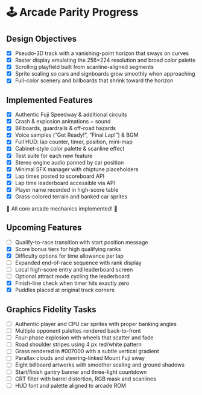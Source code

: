 # 🕹️ Arcade Parity Progress

## Design Objectives

- [x] Pseudo-3D track with a vanishing-point horizon that sways on curves
- [x] Raster display emulating the 256×224 resolution and broad color palette
- [x] Scrolling playfield built from scanline-aligned segments
- [x] Sprite scaling so cars and signboards grow smoothly when approaching
- [x] Full-color scenery and billboards that shrink toward the horizon

## Implemented Features

- [x] Authentic Fuji Speedway & additional circuits
- [x] Crash & explosion animations + sound
- [x] Billboards, guardrails & off-road hazards
- [x] Voice samples (“Get Ready!”, “Final Lap!”) & BGM
- [x] Full HUD: lap counter, timer, position, mini-map
- [x] Cabinet-style color palette & scanline effect
- [x] Test suite for each new feature
- [x] Stereo engine audio panned by car position
- [x] Minimal SFX manager with chiptune placeholders
- [x] Lap times posted to scoreboard API
- [x] Lap time leaderboard accessible via API
- [x] Player name recorded in high-score table
- [x] Grass-colored terrain and banked car sprites

🎉 All core arcade mechanics implemented! 🏁

## Upcoming Features

- [ ] Qualify-to-race transition with start position message
- [x] Score bonus tiers for high qualifying ranks
- [x] Difficulty options for time allowance per lap
- [ ] Expanded end-of-race sequence with rank display
- [ ] Local high-score entry and leaderboard screen
- [ ] Optional attract mode cycling the leaderboard
- [x] Finish-line check when timer hits exactly zero
- [x] Puddles placed at original track corners

## Graphics Fidelity Tasks

- [ ] Authentic player and CPU car sprites with proper banking angles
- [ ] Multiple opponent palettes rendered back-to-front
- [ ] Four-phase explosion with wheels that scatter and fade
- [ ] Road shoulder stripes using 4 px red/white pattern
- [ ] Grass rendered in #007000 with a subtle vertical gradient
- [ ] Parallax clouds and steering-linked Mount Fuji sway
- [ ] Eight billboard artworks with smoother scaling and ground shadows
- [ ] Start/finish gantry banner and three-light countdown
- [ ] CRT filter with barrel distortion, RGB mask and scanlines
- [ ] HUD font and palette aligned to arcade ROM
